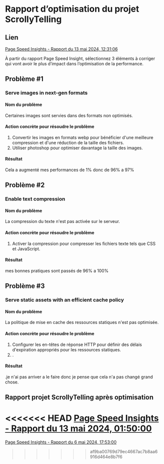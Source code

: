 
# Rapport d’optimisation du projet ScrollyTelling

## Lien
[Page Speed Insights - Rapport du 13 mai 2024, 12:31:06](https://pagespeed.web.dev/analysis/https-tristan-tim-momo-com/ltzxj82eav?form_factor=desktop)

À partir du rapport Page Speed Insight, sélectionnez 3 éléments à corriger qui vont avoir le plus d’impact dans l’optimisation de la performance.

## Problème #1

### Serve images in next-gen formats

#### Nom du problème
Certaines images sont servies dans des formats non optimisés.

#### Action concrète pour résoudre le problème
1. Convertir les images en formats webp pour bénéficier d'une meilleure compression et d'une réduction de la taille des fichiers.
2. Utiliser photoshop pour optimiser davantage la taille des images.

#### Résultat
Cela a augmenté mes performances de 1% donc de 96% a 97% 

## Problème #2

### Enable text compression

#### Nom du problème
La compression du texte n'est pas activée sur le serveur.

#### Action concrète pour résoudre le problème
1. Activer la compression pour compresser les fichiers texte tels que CSS et JavaScript.


#### Résultat
mes bonnes pratiques sont passés de 96% a 100%

## Problème #3

### Serve static assets with an efficient cache policy

#### Nom du problème
La politique de mise en cache des ressources statiques n'est pas optimisée.

#### Action concrète pour résoudre le problème
1. Configurer les en-têtes de réponse HTTP pour définir des délais d'expiration appropriés pour les ressources statiques.
2. .

#### Résultat
.je n'ai pas arriver a le faire donc je pense que cela n'a pas changé grand chose.


## Rapport projet ScrollyTelling après optimisation

<<<<<<< HEAD
[Page Speed Insights - Rapport du 13 mai 2024, 01:50:00]()
=======
[Page Speed Insights - Rapport du 6 mai 2024, 17:53:00](https://pagespeed.web.dev/analysis/https-tristan-tim-momo-com/57q9heeswx?form_factor=desktop)
>>>>>>> af9ba00769d79ec4667ac7b8aa6916d464e8b7f6

